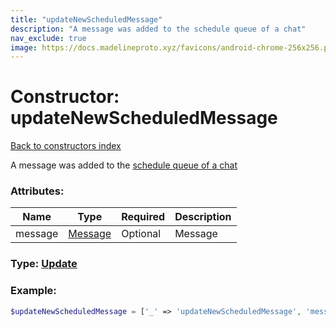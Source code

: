 ```yaml
---
title: "updateNewScheduledMessage"
description: "A message was added to the schedule queue of a chat"
nav_exclude: true
image: https://docs.madelineproto.xyz/favicons/android-chrome-256x256.png
---
```

# Constructor: updateNewScheduledMessage  
[Back to constructors index](/API_docs/constructors/index.html)



A message was added to the [schedule queue of a chat](https://core.telegram.org/api/scheduled-messages)

### Attributes:

| Name     |    Type       | Required | Description |
|----------|---------------|----------|-------------|
|message|[Message](/API_docs/types/Message.html) | Optional|Message|



### Type: [Update](/API_docs/types/Update.html)


### Example:

```php
$updateNewScheduledMessage = ['_' => 'updateNewScheduledMessage', 'message' => Message];
```  

